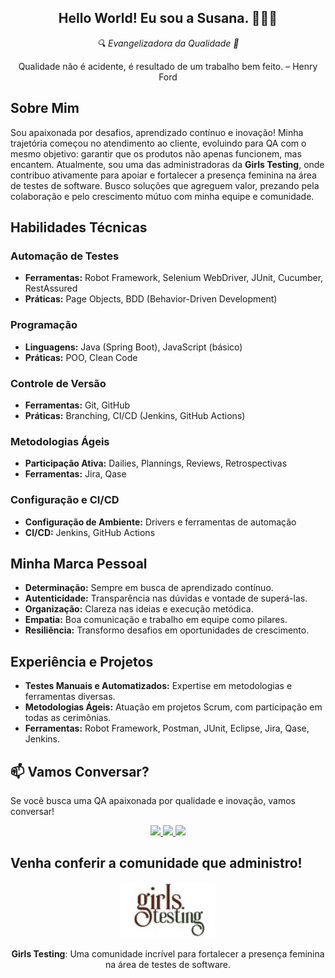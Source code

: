 <div align="center">
  <h2>Hello World! Eu sou a Susana. 👩🏻‍💻</h2>
  <p><em>🔍 Evangelizadora da Qualidade 🐞</em></p>
  <p>Qualidade não é acidente, é resultado de um trabalho bem feito. – Henry Ford</p>
</div>

## Sobre Mim
Sou apaixonada por desafios, aprendizado contínuo e inovação! Minha trajetória começou no atendimento ao cliente, evoluindo para QA com o mesmo objetivo: garantir que os produtos não apenas funcionem, mas encantem.
Atualmente, sou uma das administradoras da **Girls Testing**, onde contribuo ativamente para apoiar e fortalecer a presença feminina na área de testes de software.
Busco soluções que agreguem valor, prezando pela colaboração e pelo crescimento mútuo com minha equipe e comunidade.

## Habilidades Técnicas
### Automação de Testes
- **Ferramentas:** Robot Framework, Selenium WebDriver, JUnit, Cucumber, RestAssured
- **Práticas:** Page Objects, BDD (Behavior-Driven Development)

### Programação
- **Linguagens:** Java (Spring Boot), JavaScript (básico)
- **Práticas:** POO, Clean Code

### Controle de Versão
- **Ferramentas:** Git, GitHub
- **Práticas:** Branching, CI/CD (Jenkins, GitHub Actions)

### Metodologias Ágeis
- **Participação Ativa:** Dailies, Plannings, Reviews, Retrospectivas
- **Ferramentas:** Jira, Qase

### Configuração e CI/CD
- **Configuração de Ambiente:** Drivers e ferramentas de automação
- **CI/CD:** Jenkins, GitHub Actions

## Minha Marca Pessoal
- **Determinação:** Sempre em busca de aprendizado contínuo.
- **Autenticidade:** Transparência nas dúvidas e vontade de superá-las.
- **Organização:** Clareza nas ideias e execução metódica.
- **Empatia:** Boa comunicação e trabalho em equipe como pilares.
- **Resiliência:** Transformo desafios em oportunidades de crescimento.

## Experiência e Projetos
- **Testes Manuais e Automatizados:** Expertise em metodologias e ferramentas diversas.
- **Metodologias Ágeis:** Atuação em projetos Scrum, com participação em todas as cerimônias.
- **Ferramentas:** Robot Framework, Postman, JUnit, Eclipse, Jira, Qase, Jenkins.

## 📫 Vamos Conversar?
Se você busca uma QA apaixonada por qualidade e inovação, vamos conversar!

<div align="center">
  <a href="https://www.linkedin.com/in/susanabergamo/">
    <img src="https://img.shields.io/badge/linkedin-%230077B5.svg?style=for-the-badge&logo=linkedin&logoColor=white" />
  </a>
  <a href="https://www.instagram.com/susana_bergamo/">
    <img src="https://img.shields.io/badge/Instagram-%23E4405F.svg?style=for-the-badge&logo=Instagram&logoColor=white" />
  </a>
  <a href="https://www.youtube.com/@GirlsTesting">
    <img src="https://img.shields.io/badge/YouTube-%23FF0000.svg?style=for-the-badge&logo=YouTube&logoColor=white" />
  </a>
</div>

## Venha conferir a comunidade que administro!
<div align="center">
  <a href="https://www.girlstesting.net/">
    <img src="https://github.com/Susana-Bergamo/Susana-Bergamo/blob/main/girls.jpg" width="150"/>
  </a>
  <p><strong>Girls Testing</a></strong>: Uma comunidade incrível para fortalecer a presença feminina na área de testes de software.</p>
</div>


